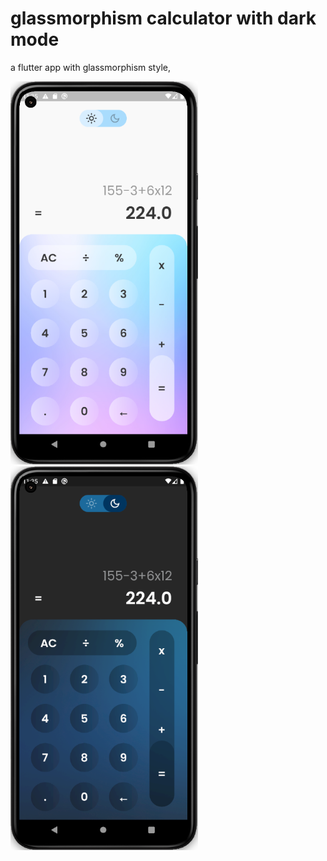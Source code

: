 # glassmorphism calculator with dark mode

a flutter app with glassmorphism style,

<img src="https://raw.githubusercontent.com/ALFIAN-code/flutter_calculator/main/Screenshot%20from%202023-08-23%2011-35-48.png" width="300">  <img src="https://raw.githubusercontent.com/ALFIAN-code/flutter_calculator/main/Screenshot%20from%202023-08-23%2011-35-54.png" width="300">

